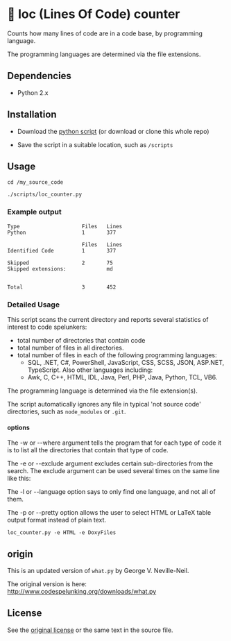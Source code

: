 # :memo: loc (Lines Of Code) counter

Counts how many lines of code are in a code base, by programming language.

The programming languages are determined via the file extensions.

## Dependencies

- Python 2.x

## Installation

- Download the [python script](./loc_counter.py) (or download or clone this whole repo)

- Save the script in a suitable location, such as `/scripts`

## Usage

```
cd /my_source_code

./scripts/loc_counter.py
```

### Example output

```
Type                    Files   Lines
Python                  1       377

                        Files   Lines
Identified Code         1       377

Skipped                 2       75
Skipped extensions:             md


Total                   3       452
```

### Detailed Usage

This script scans the current directory and reports several
statistics of interest to code spelunkers:

- total number of directories that contain code
- total number of files in all directories.
- total number of files in each of the following programming
  languages: 
  - SQL, .NET, C#, PowerShell, JavaScript, CSS, SCSS, JSON, ASP.NET, TypeScript.
  Also other languages including:
  - Awk, C, C++, HTML, IDL, Java, Perl, PHP, Java, Python, TCL, VB6.

The programming language is determined via the file extension(s).

The script automatically ignores any file in typical 'not source code' directories, such as `node_modules` or `.git`.

#### options

The -w or --where argument tells the program that for each type of
code it is to list all the directories that contain that type of code.

The -e or --exclude argument excludes certain sub-directories from the
search.  The exclude argument can be used several times on the same
line like this:

The -l or --language option says to only find one language, and not
all of them.

The -p or --pretty option allows the user to select HTML or LaTeX
table output format instead of plain text.

`
loc_counter.py -e HTML -e DoxyFiles
`

## origin

This is an updated version of `what.py` by George V. Neville-Neil.

The original version is here: http://www.codespelunking.org/downloads/what.py

## License

See the [original license](LICENSE) or the same text in the source file.
